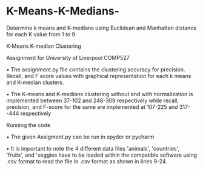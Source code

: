 # K-Means-K-Medians-
Determine k means and K-medians using Euclidean and Manhattan distance for each K value from 1 to 9


K-Means K-median Clustering

Assignment for University of Liverpool COMP527

•	The assignment.py file contains the clustering accuracy for precision. Recall, and F score values with graphical representation for each k means and K-median clusters.

•	The K-means and K-medians clustering without and with  normalization  is implemented between 37-102 and 248-309 respectively while recall, precision, and F-score for the same are implemented at 107-225 and 317--444 respectively

Running the code

•	The given Assigment.py can be run in spyder or pycharm

•	It is important to note the 4 different data files 'animals', 'countries', 'fruits', and 'veggies have to be loaded within the compatible software using .csv format to read the file in .csv format as shown in lines 9-24

